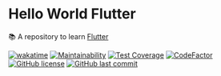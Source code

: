 # Hello World Flutter

:books: A repository to learn [Flutter](https://flutter.dev/)

[![wakatime](https://wakatime.com/badge/github/GuilhermeStracini/hello-world-flutter.svg)](https://wakatime.com/badge/github/GuilhermeStracini/hello-world-flutter)
[![Maintainability](https://api.codeclimate.com/v1/badges/498b814c604e024fd02b/maintainability)](https://codeclimate.com/github/GuilhermeStracini/hello-world-flutter/maintainability)
[![Test Coverage](https://api.codeclimate.com/v1/badges/498b814c604e024fd02b/test_coverage)](https://codeclimate.com/github/GuilhermeStracini/hello-world-flutter/test_coverage)
[![CodeFactor](https://www.codefactor.io/repository/github/GuilhermeStracini/hello-world-flutter/badge)](https://www.codefactor.io/repository/github/GuilhermeStracini/hello-world-flutter)
[![GitHub license](https://img.shields.io/github/license/GuilhermeStracini/hello-world-flutter)](https://github.com/GuilhermeStracini/hello-world-flutter)
[![GitHub last commit](https://img.shields.io/github/last-commit/GuilhermeStracini/hello-world-flutter)](https://github.com/GuilhermeStracini/hello-world-flutter)
